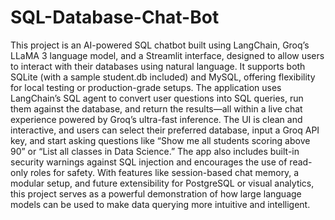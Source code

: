 # SQL-Database-Chat-Bot

This project is an AI-powered SQL chatbot built using LangChain, Groq’s LLaMA 3 language model, and a Streamlit interface, designed to allow users to interact with their databases using natural language. It supports both SQLite (with a sample student.db included) and MySQL, offering flexibility for local testing or production-grade setups. The application uses LangChain’s SQL agent to convert user questions into SQL queries, run them against the database, and return the results—all within a live chat experience powered by Groq’s ultra-fast inference. The UI is clean and interactive, and users can select their preferred database, input a Groq API key, and start asking questions like “Show me all students scoring above 90” or “List all classes in Data Science.” The app also includes built-in security warnings against SQL injection and encourages the use of read-only roles for safety. With features like session-based chat memory, a modular setup, and future extensibility for PostgreSQL or visual analytics, this project serves as a powerful demonstration of how large language models can be used to make data querying more intuitive and intelligent.

